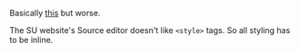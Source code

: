   Basically [this](https://github.com/rhul-compsoc/su-page) but worse.

  The SU website's Source editor doesn't like `<style>` tags. So all styling has to be inline.
